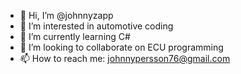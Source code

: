 - 👋 Hi, I’m @johnnyzapp
- 👀 I’m interested in automotive coding
- 🌱 I’m currently learning C#
- 💞️ I’m looking to collaborate on ECU programming
- 📫 How to reach me: johnnypersson76@gmail.com

<!---
johnnyzapp/johnnyzapp is a ✨ special ✨ repository because its `README.md` (this file) appears on your GitHub profile.
You can click the Preview link to take a look at your changes.
--->
